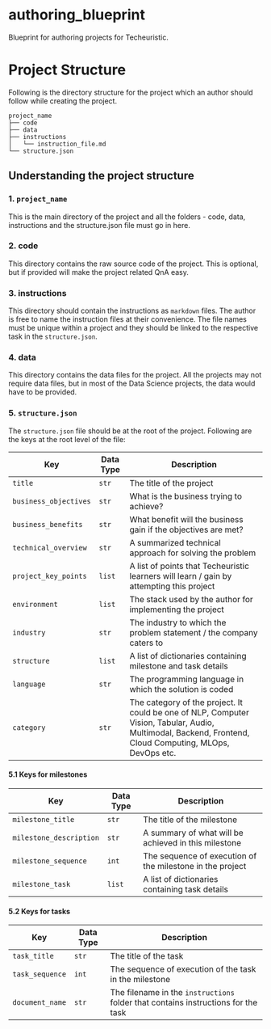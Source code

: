# authoring_blueprint
Blueprint for authoring projects for Techeuristic.

# Project Structure

Following is the directory structure for the project which an author should follow while creating the project.

```
project_name
├── code
├── data
├── instructions
│   └── instruction_file.md
└── structure.json
```

## Understanding the project structure

### 1. `project_name`

This is the main directory of the project and all the folders - code, data, instructions and the structure.json file must go in here.
 
### 2. code

This directory contains the raw source code of the project. This is optional, but if provided will make the project related QnA easy.

### 3. instructions

This directory should contain the instructions as `markdown` files. The author is free to name the instruction files at their convenience. The file names must be unique within a project and they should be linked to the respective task in the `structure.json`.

### 4. data

This directory contains the data files for the project. All the projects may not require data files, but in most of the Data Science projects, the data would have to be provided.

### 5. `structure.json`

The `structure.json` file should be at the root of the project. Following are the keys at the root level of the file:

| Key | Data Type | Description |
| --- | --- | --- |
| `title` | `str` | The title of the project |
| `business_objectives` | `str` | What is the business trying to achieve? |
| `business_benefits` | `str` | What benefit will the business gain if the objectives are met? |
| `technical_overview` | `str` | A summarized technical approach for solving the problem |
| `project_key_points` | `list` | A list of points that Techeuristic learners will learn / gain by attempting this project |
| `environment` | `list` | The stack used by the author for implementing the project |
| `industry` | `str` | The industry to which the problem statement / the company caters to |
| `structure` | `list` | A list of dictionaries containing milestone and task details |
| `language` | `str` | The programming language in which the solution is coded |
| `category` | `str` | The category of the project. It could be one of NLP, Computer Vision, Tabular, Audio, Multimodal, Backend, Frontend, Cloud Computing, MLOps, DevOps etc. |

#### 5.1 Keys for milestones

| Key | Data Type | Description |
| --- | --- | --- |
| `milestone_title` | `str` | The title of the milestone |
| `milestone_description` | `str` | A summary of what will be achieved in this milestone |
| `milestone_sequence` | `int` | The sequence of execution of the milestone in the project |
| `milestone_task` | `list` | A list of dictionaries containing task details |

#### 5.2 Keys for tasks

| Key | Data Type | Description |
| --- | --- | --- |
| `task_title` | `str` | The title of the task |
| `task_sequence` | `int` | The sequence of execution of the task in the milestone |
| `document_name` | `str` | The filename in the `instructions` folder that contains instructions for the task |